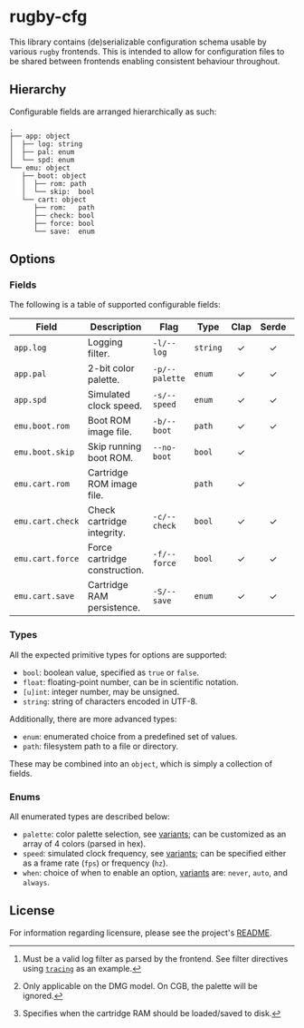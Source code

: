# rugby-cfg

This library contains (de)serializable configuration schema usable by various
`rugby` frontends. This is intended to allow for configuration files to be
shared between frontends enabling consistent behaviour throughout.

## Hierarchy

Configurable fields are arranged hierarchically as such:

```
.
├── app: object
│  ├── log: string
│  ├── pal: enum
│  └── spd: enum
└── emu: object
   ├── boot: object
   │  ├── rom: path
   │  └── skip:  bool
   └── cart: object
      ├── rom:   path
      ├── check: bool
      ├── force: bool
      └── save:  enum
```

## Options

### Fields

The following is a table of supported configurable fields:

| Field            | Description                   | Flag           | Type     | Clap  | Serde | Notes  |
|------------------|-------------------------------|----------------|----------|:-----:|:-----:|--------|
| `app.log`        | Logging filter.               | `-l/--log`     | `string` |   ✓   |   ✓   | [^log] |
| `app.pal`        | 2-bit color palette.          | `-p/--palette` | `enum`   |   ✓   |   ✓   | [^pal] |
| `app.spd`        | Simulated clock speed.        | `-s/--speed`   | `enum`   |   ✓   |   ✓   |        |
| `emu.boot.rom`   | Boot ROM image file.          | `-b/--boot`    | `path`   |   ✓   |   ✓   |        |
| `emu.boot.skip`  | Skip running boot ROM.        | `--no-boot`    | `bool`   |   ✓   |       |        |
| `emu.cart.rom`   | Cartridge ROM image file.     |                | `path`   |   ✓   |       |        |
| `emu.cart.check` | Check cartridge integrity.    | `-c/--check`   | `bool`   |   ✓   |   ✓   |        |
| `emu.cart.force` | Force cartridge construction. | `-f/--force`   | `bool`   |   ✓   |   ✓   |        |
| `emu.cart.save`  | Cartridge RAM persistence.    | `-S/--save`    | `enum`   |   ✓   |   ✓   | [^sav] |

### Types

All the expected primitive types for options are supported:

- `bool`: boolean value, specified as `true` or `false`.
- `float`: floating-point number, can be in scientific notation.
- `[u]int`: integer number, may be unsigned.
- `string`: string of characters encoded in UTF-8.

Additionally, there are more advanced types:

- `enum`: enumerated choice from a predefined set of values.
- `path`: filesystem path to a file or directory.

These may be combined into an `object`, which is simply a collection of fields.

### Enums

All enumerated types are described below:

- `palette`: color palette selection, see [variants][pal]; can be customized as
  an array of 4 colors (parsed in hex).
- `speed`: simulated clock frequency, see [variants][spd]; can be specified
  either as a frame rate (`fps`) or frequency (`hz`).
- `when`: choice of when to enable an option, [variants][when] are: `never`,
  `auto`, and `always`.

## License

For information regarding licensure, please see the project's [README][license].

<!-- Footnotes -->
[^log]: Must be a valid log filter as parsed by the frontend. See filter
    directives using [`tracing`][filter] as an example.
[^pal]: Only applicable on the DMG model. On CGB, the palette will be ignored.
[^sav]: Specifies when the cartridge RAM should be loaded/saved to disk.

<!--
  Reference-style links
-->

<!-- Options -->
[pal]:  ./src/val.rs#L33
[spd]:  ./src/val.rs#L102
[when]: ./src/val.rs#L14

<!-- License -->
[license]: /README.md#license

<!-- Footnotes -->
[filter]: https://tracing.rs/tracing_subscriber/filter/struct.envfilter#directives
